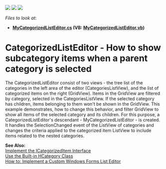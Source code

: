 <!-- default badges list -->
![](https://img.shields.io/endpoint?url=https://codecentral.devexpress.com/api/v1/VersionRange/128586566/12.1.4%2B)
[![](https://img.shields.io/badge/Open_in_DevExpress_Support_Center-FF7200?style=flat-square&logo=DevExpress&logoColor=white)](https://supportcenter.devexpress.com/ticket/details/E1415)
[![](https://img.shields.io/badge/📖_How_to_use_DevExpress_Examples-e9f6fc?style=flat-square)](https://docs.devexpress.com/GeneralInformation/403183)
<!-- default badges end -->
<!-- default file list -->
*Files to look at*:

* **[MyCategorizedListEditor.cs](./CS/WinSample.Module.Win/MyCategorizedListEditor.cs) (VB: [MyCategorizedListEditor.vb](./VB/WinSample.Module.Win/MyCategorizedListEditor.vb))**
<!-- default file list end -->
# CategorizedListEditor - How to show subcategory items when a parent category is selected


<p>The CategorizedListEditor consist of two views - the tree list of the categories in the left area of the editor (CategoriesListView), and the list of categorized items on the right (GridView). Items in the GridView are filtered by category, selected in the CategoriesListView. If the selected category has children, items belonging to them won't be shown in the GridView. This example demonstrates, how to change this behavior, and filter GridView to show all items of the selected category and its children. For this purpose, a CategorizedListEditor's descendant - MyCategorizedListEditor - is created. It handles the SelectionChanged event of the ListView of categories and changes the criteria applied to the categorized item ListView to include items related to the nested categories.</p><p><strong>See Also:</strong><br />
<a href="http://documentation.devexpress.com/#Xaf/CustomDocument2838"><u>Implement the ICategorizedItem Interface</u></a><br />
<a href="http://documentation.devexpress.com/#Xaf/CustomDocument2839"><u>Use the Built-in HCategory Class</u></a><br />
<a href="http://documentation.devexpress.com/#Xaf/CustomDocument2659"><u>How to: Implement a Custom Windows Forms List Editor</u></a></p>

<br/>


